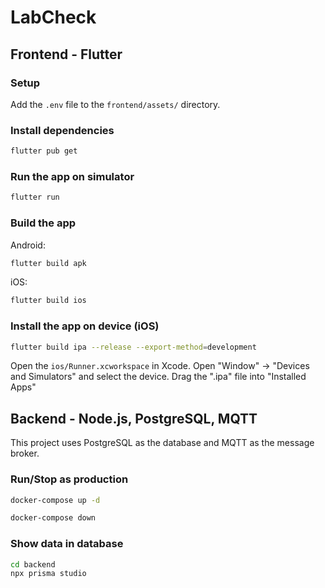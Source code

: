 # LabCheck

## Frontend - Flutter

### Setup

Add the `.env` file to the `frontend/assets/` directory.

### Install dependencies

```bash
flutter pub get
```

### Run the app on simulator

```bash
flutter run
```

### Build the app

Android:
```bash
flutter build apk
```

iOS:
```bash
flutter build ios
```

### Install the app on device (iOS)

```bash
flutter build ipa --release --export-method=development
```

Open the `ios/Runner.xcworkspace` in Xcode. Open "Window" -> "Devices and Simulators" and select the device. Drag the ".ipa" file into "Installed Apps"

## Backend - Node.js, PostgreSQL, MQTT

This project uses PostgreSQL as the database and MQTT as the message broker.

### Run/Stop as production

```bash
docker-compose up -d
```

```bash
docker-compose down
```

### Show data in database

```bash
cd backend
npx prisma studio
```